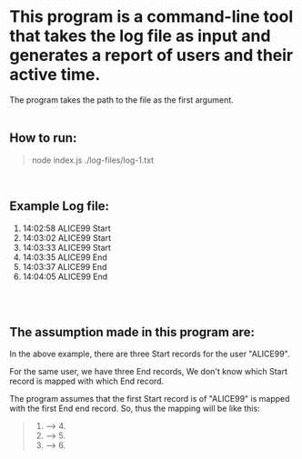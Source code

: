 # This program is a command-line tool that takes the log file as input and generates a report of users and their active time.

The program takes the path to the file as the first argument.
<br />
<br />

## How to run:

> node index.js ./log-files/log-1.txt

<br />

## Example Log file:

1. 14:02:58 ALICE99 Start
2. 14:03:02 ALICE99 Start
3. 14:03:33 ALICE99 Start
4. 14:03:35 ALICE99 End
5. 14:03:37 ALICE99 End
6. 14:04:05 ALICE99 End

<br />
<br />

## The assumption made in this program are:

<P>In the above example, there are three Start records for the user "ALICE99".</P>
<p>For the same user, we have three End records, We don't know which Start record is mapped with which End record.</p>
The program assumes that the first Start record is of "ALICE99" is mapped with the first End end record. So, thus the mapping will be like this:

> 1. --> 4.
> 2. --> 5.
> 3. --> 6.
